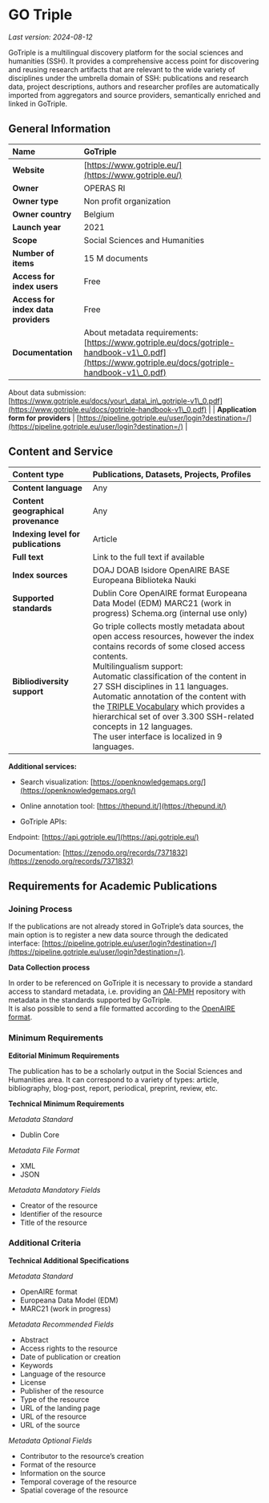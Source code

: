 # GO Triple

*Last version: 2024-08-12*

GoTriple is a multilingual discovery platform for the social sciences and humanities (SSH). It provides a comprehensive access point for discovering and reusing research artifacts that are relevant to the wide variety of disciplines under the umbrella domain of SSH: publications and research data, project descriptions, authors and researcher profiles are automatically imported from aggregators and source providers, semantically enriched and linked in GoTriple.

## General Information

| Name | GoTriple |
| :---- | :---- |
| **Website** | [https://www.gotriple.eu/](https://www.gotriple.eu/)  |
| **Owner** | OPERAS RI |
| **Owner type** | Non profit organization |
| **Owner country** | Belgium |
| **Launch year** | 2021 |
| **Scope** | Social Sciences and Humanities |
| **Number of items** | 15 M documents |
| **Access for index users** | Free |
| **Access for index data providers** | Free |
| **Documentation** | About metadata requirements: [https://www.gotriple.eu/docs/gotriple-handbook-v1\_0.pdf](https://www.gotriple.eu/docs/gotriple-handbook-v1\_0.pdf) 

About data submission: [https://www.gotriple.eu/docs/your\_data\_in\_gotriple-v1\_0.pdf](https://www.gotriple.eu/docs/gotriple-handbook-v1\_0.pdf)  |
| **Application form for providers** | [https://pipeline.gotriple.eu/user/login?destination=/](https://pipeline.gotriple.eu/user/login?destination=/) |

## Content and Service

| Content type | Publications, Datasets, Projects, Profiles |
| :---- | :---- |
| **Content language** | Any |
| **Content geographical provenance** | Any |
| **Indexing level for publications** | Article  |
| **Full text** | Link to the full text if available |
| **Index sources** | DOAJ DOAB Isidore OpenAIRE BASE Europeana Biblioteka Nauki |
| **Supported standards** | Dublin Core OpenAIRE format Europeana Data Model (EDM) MARC21 (work in progress) Schema.org (internal use only) |
| **Bibliodiversity support** | Go triple collects mostly metadata about open access resources, however the index contains records of some closed access contents. <br />Multilingualism support: <br /> Automatic classification of the content in 27 SSH disciplines in 11 languages. <br /> Automatic annotation of the content with the [TRIPLE Vocabulary](https://www.semantics.gr/authorities/vocabularies/SSH-LCSH/?language=en) which provides a hierarchical set of over 3.300 SSH-related concepts in 12 languages.<br /> The user interface is localized in 9 languages.  |

**Additional services:**

* Search visualization: [https://openknowledgemaps.org/](https://openknowledgemaps.org/)  
    
* Online annotation tool: [https://thepund.it/](https://thepund.it/)   
    
* GoTriple APIs: 

Endpoint: [https://api.gotriple.eu/](https://api.gotriple.eu/) 

Documentation: [https://zenodo.org/records/7371832](https://zenodo.org/records/7371832) 

## Requirements for Academic Publications

### Joining Process

If the publications are not already stored in GoTriple’s data sources, the main option is to register a new data source through the dedicated interface: [https://pipeline.gotriple.eu/user/login?destination=/](https://pipeline.gotriple.eu/user/login?destination=/). 

**Data Collection process**

In order to be referenced on GoTriple it is necessary to provide a standard access to standard metadata, i.e. providing an [OAI-PMH](https://en.wikipedia.org/wiki/Open\_Archives\_Initiative\_Protocol\_for\_Metadata\_Harvesting) repository with metadata in the standards supported by GoTriple.   
It is also possible to send a file formatted according to the [OpenAIRE format](https://openaire-guidelines-for-literature-repository-managers.readthedocs.io/en/v4.0.0/).

### Minimum Requirements

**Editorial Minimum Requirements**

The publication has to be a scholarly output in the Social Sciences and Humanities area. It can correspond to a variety of types: article, bibliography, blog-post, report, periodical, preprint, review, etc.

**Technical Minimum Requirements**

*Metadata Standard* 

* Dublin Core

*Metadata File Format* 

* XML  
* JSON

*Metadata Mandatory Fields*

* Creator of the resource  
* Identifier of the resource  
* Title of the resource

### Additional Criteria

**Technical Additional Specifications** 

*Metadata Standard*

* OpenAIRE format  
* Europeana Data Model (EDM)  
* MARC21 (work in progress)

*Metadata Recommended Fields*

* Abstract  
* Access rights to the resource  
* Date of publication or creation  
* Keywords  
* Language of the resource  
* License  
* Publisher of the resource  
* Type of the resource  
* URL of the landing page  
* URL of the resource  
* URL of the source

*Metadata Optional Fields*

* Contributor to the resource’s creation   
* Format of the resource   
* Information on the source  
* Temporal coverage of the resource  
* Spatial coverage of the resource

